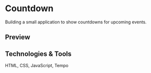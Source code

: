 # Countdown

Building a small application to show countdowns for upcoming events.

## Preview

## Technologies & Tools
HTML, CSS, JavaScript, Tempo
